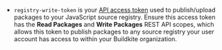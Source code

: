 - `registry-write-token` is your [API access token](https://buildkite.com/user/api-access-tokens) used to publish/upload packages to your JavaScript source registry. Ensure this access token has the **Read Packages** and **Write Packages** REST API scopes, which allows this token to publish packages to any source registry your user account has access to within your Buildkite organization.
